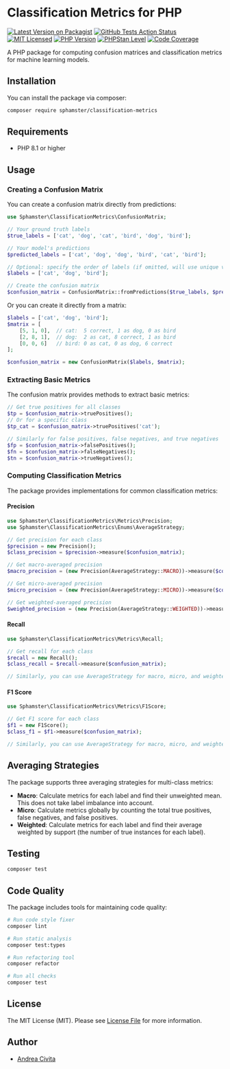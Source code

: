 # Classification Metrics for PHP

[![Latest Version on Packagist](https://img.shields.io/packagist/v/sphamster/classification-metrics.svg?style=flat-square)](https://packagist.org/packages/sphamster/classification-metrics)
[![GitHub Tests Action Status](https://img.shields.io/github/actions/workflow/status/sphamster/classification-metrics/pull-request.yml?branch=master&label=tests&style=flat-square)](https://github.com/sphamster/classification-metrics/actions?query=workflow%3Arun-tests+branch%3Amain)
[![MIT Licensed](https://img.shields.io/badge/license-MIT-brightgreen.svg?style=flat-square)](LICENSE)
[![PHP Version](https://img.shields.io/packagist/dependency-v/sphamster/classification-metrics/php.svg?style=flat-square)](composer.json)
[![PHPStan Level](https://img.shields.io/badge/PHPStan-level%209-brightgreen.svg?style=flat-square)](https://phpstan.org/)
[![Code Coverage](https://img.shields.io/codecov/c/github/sphamster/classification-metrics?style=flat-square)](https://codecov.io/gh/sphamster/classification-metrics)

A PHP package for computing confusion matrices and classification metrics for machine learning models.

## Installation

You can install the package via composer:

```bash
composer require sphamster/classification-metrics
```

## Requirements

- PHP 8.1 or higher

## Usage

### Creating a Confusion Matrix

You can create a confusion matrix directly from predictions:

```php
use Sphamster\ClassificationMetrics\ConfusionMatrix;

// Your ground truth labels
$true_labels = ['cat', 'dog', 'cat', 'bird', 'dog', 'bird'];

// Your model's predictions
$predicted_labels = ['cat', 'dog', 'dog', 'bird', 'cat', 'bird'];

// Optional: specify the order of labels (if omitted, will use unique values from true_labels)
$labels = ['cat', 'dog', 'bird'];

// Create the confusion matrix
$confusion_matrix = ConfusionMatrix::fromPredictions($true_labels, $predicted_labels, $labels);
```

Or you can create it directly from a matrix:

```php
$labels = ['cat', 'dog', 'bird'];
$matrix = [
    [5, 1, 0],  // cat:  5 correct, 1 as dog, 0 as bird
    [2, 8, 1],  // dog:  2 as cat, 8 correct, 1 as bird
    [0, 0, 6]   // bird: 0 as cat, 0 as dog, 6 correct
];

$confusion_matrix = new ConfusionMatrix($labels, $matrix);
```

### Extracting Basic Metrics

The confusion matrix provides methods to extract basic metrics:

```php
// Get true positives for all classes
$tp = $confusion_matrix->truePositives();
// Or for a specific class
$tp_cat = $confusion_matrix->truePositives('cat');

// Similarly for false positives, false negatives, and true negatives
$fp = $confusion_matrix->falsePositives();
$fn = $confusion_matrix->falseNegatives();
$tn = $confusion_matrix->trueNegatives();
```

### Computing Classification Metrics

The package provides implementations for common classification metrics:

#### Precision

```php
use Sphamster\ClassificationMetrics\Metrics\Precision;
use Sphamster\ClassificationMetrics\Enums\AverageStrategy;

// Get precision for each class
$precision = new Precision();
$class_precision = $precision->measure($confusion_matrix);

// Get macro-averaged precision
$macro_precision = (new Precision(AverageStrategy::MACRO))->measure($confusion_matrix);

// Get micro-averaged precision
$micro_precision = (new Precision(AverageStrategy::MICRO))->measure($confusion_matrix);

// Get weighted-averaged precision
$weighted_precision = (new Precision(AverageStrategy::WEIGHTED))->measure($confusion_matrix);
```

#### Recall

```php
use Sphamster\ClassificationMetrics\Metrics\Recall;

// Get recall for each class
$recall = new Recall();
$class_recall = $recall->measure($confusion_matrix);

// Similarly, you can use AverageStrategy for macro, micro, and weighted averaging
```

#### F1 Score

```php
use Sphamster\ClassificationMetrics\Metrics\F1Score;

// Get F1 score for each class
$f1 = new F1Score();
$class_f1 = $f1->measure($confusion_matrix);

// Similarly, you can use AverageStrategy for macro, micro, and weighted averaging
```

## Averaging Strategies

The package supports three averaging strategies for multi-class metrics:

- **Macro**: Calculate metrics for each label and find their unweighted mean. This does not take label imbalance into account.
- **Micro**: Calculate metrics globally by counting the total true positives, false negatives, and false positives.
- **Weighted**: Calculate metrics for each label and find their average weighted by support (the number of true instances for each label).

## Testing

```bash
composer test
```

## Code Quality

The package includes tools for maintaining code quality:

```bash
# Run code style fixer
composer lint

# Run static analysis
composer test:types

# Run refactoring tool
composer refactor

# Run all checks
composer test
```

## License

The MIT License (MIT). Please see [License File](LICENSE) for more information.

## Author

- [Andrea Civita](https://github.com/andreacivita)
